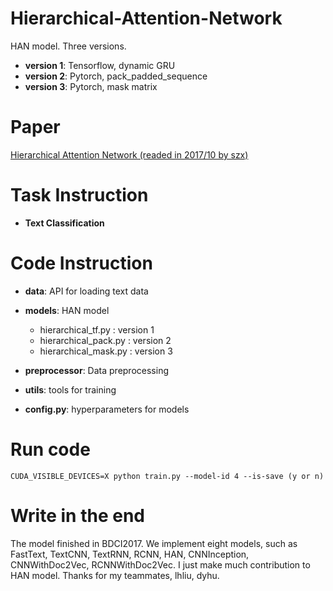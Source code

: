 # Hierarchical-Attention-Network
HAN model. Three versions.
- **version 1**:  Tensorflow, dynamic GRU
- **version 2**:  Pytorch, pack_padded_sequence
- **version 3**:  Pytorch, mask matrix
# Paper
[Hierarchical Attention Network (readed in 2017/10 by szx)](http://www.aclweb.org/anthology/N16-1174)
# Task Instruction
- **Text Classification**
# Code Instruction
- **data**:  API for loading text data

- **models**:  HAN model

  - hierarchical_tf.py : version 1
  - hierarchical_pack.py : version 2
  - hierarchical_mask.py : version 3
  
- **preprocessor**:  Data preprocessing

- **utils**:  tools for training

- **config.py**:  hyperparameters for models
# Run code
```
CUDA_VISIBLE_DEVICES=X python train.py --model-id 4 --is-save (y or n)
```
# Write in the end
The model finished in BDCI2017.
We implement eight models, such as FastText, TextCNN, TextRNN, RCNN, HAN, CNNInception, CNNWithDoc2Vec, RCNNWithDoc2Vec.
I just make much contribution to HAN model.
Thanks for my teammates, lhliu, dyhu.
